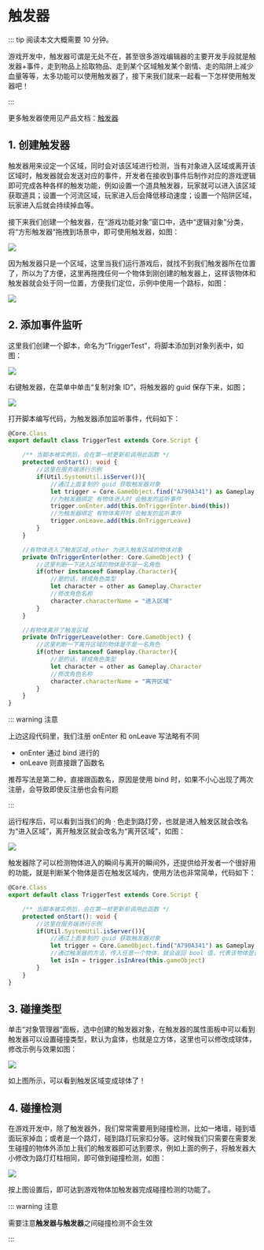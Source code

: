 # 触发器

::: tip 阅读本文大概需要 10 分钟。

游戏开发中，触发器可谓是无处不在，甚至很多游戏编辑器的主要开发手段就是触发器+事件，走到物品上拾取物品、走到某个区域触发某个剧情、走的陷阱上减少血量等等，太多功能可以使用触发器了，接下来我们就来一起看一下怎样使用触发器吧！

:::

更多触发器使用见产品文档：[触发器](https://docs.ark.online/GameplayObjects/Trigger.html)

## 1. 创建触发器

触发器用来设定一个区域，同时会对该区域进行检测，当有对象进入区域或离开该区域时，触发器就会发送对应的事件，开发者在接收到事件后制作对应的游戏逻辑即可完成各种各样的触发功能，例如设置一个道具触发器，玩家就可以进入该区域获取道具；设置一个河流区域，玩家进入后会降低移动速度；设置一个陷阱区域，玩家进入后就会持续掉血等。

接下来我们创建一个触发器，在“游戏功能对象”窗口中，选中“逻辑对象”分类，将“方形触发器”拖拽到场景中，即可使用触发器，如图：

![](https://cdn.233xyx.com/1681131296833_314.png)

因为触发器只是一个区域，这里当我们运行游戏后，就找不到我们触发器所在位置了，所以为了方便，这里再拖拽任何一个物体到刚创建的触发器上，这样该物体和触发器就会处于同一位置，方便我们定位，示例中使用一个路标，如图：

![](https://cdn.233xyx.com/1681131297116_013.png)

## 2. 添加事件监听

这里我们创建一个脚本，命名为“TriggerTest”，将脚本添加到对象列表中，如图：

![](https://cdn.233xyx.com/1681131296946_273.png)

右键触发器，在菜单中单击“复制对象 ID”，将触发器的 guid 保存下来，如图；

![](https://cdn.233xyx.com/1681131296725_796.png)

打开脚本编写代码，为触发器添加监听事件，代码如下：

```ts
@Core.Class
export default class TriggerTest extends Core.Script {

    /** 当脚本被实例后，会在第一帧更新前调用此函数 */
    protected onStart(): void {
        //这里在服务端进行示例
        if(Util.SystemUtil.isServer()){
            //通过上面复制的 guid 获取触发器对象
            let trigger = Core.GameObject.find("A790A341") as Gameplay.Trigger
            //为触发器绑定 有物体进入时 会触发的监听事件
            trigger.onEnter.add(this.OnTriggerEnter.bind(this))
            //为触发器绑定 有物体离开时 会触发的监听事件
            trigger.onLeave.add(this.OnTriggerLeave)
        }
    }

    //有物体进入了触发区域,other 为进入触发区域的物体对象
    private OnTriggerEnter(other: Core.GameObject) {
        //这里判断一下进入区域的物体是不是一名角色
        if(other instanceof Gameplay.Character){
            //是的话，转成角色类型
            let character = other as Gameplay.Character
            //修改角色名称
            character.characterName = "进入区域"
        }
    }

    //有物体离开了触发区域
    private OnTriggerLeave(other: Core.GameObject) {
        //这里判断一下离开区域的物体是不是一名角色
        if(other instanceof Gameplay.Character){
            //是的话，转成角色类型
            let character = other as Gameplay.Character
            //修改角色名称
            character.characterName = "离开区域"
        }
    }
}
```

::: warning 注意

上边这段代码里，我们注册 onEnter 和 onLeave 写法略有不同

* onEnter 通过 bind 进行的
* onLeave 则直接跟了函数名

推荐写法是第二种，直接跟函数名，原因是使用 bind 时，如果不小心出现了两次注册，会导致即使反注册也会有问题

:::

运行程序后，可以看到当我们的角 · 色走到路灯旁，也就是进入触发区就会改名为“进入区域”，离开触发区就会改名为“离开区域”，如图：

![](https://cdn.233xyx.com/1681131297007_953.gif)

触发器除了可以检测物体进入的瞬间与离开的瞬间外，还提供给开发者一个很好用的功能，就是判断某个物体是否在触发区域内，使用方法也非常简单，代码如下：

```ts
@Core.Class
export default class TriggerTest extends Core.Script {

    /** 当脚本被实例后，会在第一帧更新前调用此函数 */
    protected onStart(): void {
        //这里在服务端进行示例
        if(Util.SystemUtil.isServer()){
            //通过上面复制的 guid 获取触发器对象
            let trigger = Core.GameObject.find("A790A341") as Gameplay.Trigger
            //通过触发器的方法，传入任意一个物体，就会返回 bool 值，代表该物体是否在触发区域内
            let isIn = trigger.isInArea(this.gameObject)
        }
    }
}
```

## 3. 碰撞类型

单击“对象管理器”面板，选中创建的触发器对象，在触发器的属性面板中可以看到触发器可以设置碰撞类型，默认为盒体，也就是立方体，这里也可以修改成球体，修改示例与效果如图：

![](https://cdn.233xyx.com/1681131296891_989.png)

如上图所示，可以看到触发区域变成球体了！

## 4. 碰撞检测

在游戏开发中，除了触发器外，我们常常需要用到碰撞检测，比如一堵墙，碰到墙面玩家掉血；或者是一个路灯，碰到路灯玩家扣分等。这时候我们只需要在需要发生碰撞的物体外添加上我们的触发器即可达到要求，例如上面的例子，将触发器大小修改为路灯灯柱相同，即可做到碰撞检测，如图：

![](https://cdn.233xyx.com/1681131297062_986.png)

按上图设置后，即可达到游戏物体加触发器完成碰撞检测的功能了。

::: warning 注意

需要注意**触发器与触发器**之间碰撞检测不会生效

:::